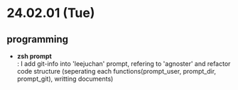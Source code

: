 # 24.02.01 (Tue)

## programming
- **zsh prompt**  
: I add git-info into 'leejuchan' prompt, refering to 'agnoster' and refactor code structure
(seperating each functions(prompt_user, prompt_dir, prompt_git), writting documents)